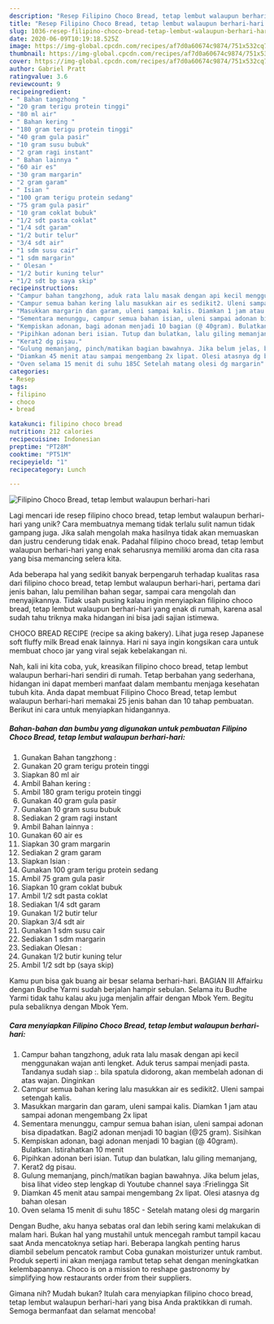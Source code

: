 ```yaml
---
description: "Resep Filipino Choco Bread, tetap lembut walaupun berhari-hari Anti Gagal"
title: "Resep Filipino Choco Bread, tetap lembut walaupun berhari-hari Anti Gagal"
slug: 1036-resep-filipino-choco-bread-tetap-lembut-walaupun-berhari-hari-anti-gagal
date: 2020-06-09T10:19:18.525Z
image: https://img-global.cpcdn.com/recipes/af7d0a60674c9874/751x532cq70/filipino-choco-bread-tetap-lembut-walaupun-berhari-hari-foto-resep-utama.jpg
thumbnail: https://img-global.cpcdn.com/recipes/af7d0a60674c9874/751x532cq70/filipino-choco-bread-tetap-lembut-walaupun-berhari-hari-foto-resep-utama.jpg
cover: https://img-global.cpcdn.com/recipes/af7d0a60674c9874/751x532cq70/filipino-choco-bread-tetap-lembut-walaupun-berhari-hari-foto-resep-utama.jpg
author: Gabriel Pratt
ratingvalue: 3.6
reviewcount: 9
recipeingredient:
- " Bahan tangzhong "
- "20 gram terigu protein tinggi"
- "80 ml air"
- " Bahan kering "
- "180 gram terigu protein tinggi"
- "40 gram gula pasir"
- "10 gram susu bubuk"
- "2 gram ragi instant"
- " Bahan lainnya "
- "60 air es"
- "30 gram margarin"
- "2 gram garam"
- " Isian "
- "100 gram terigu protein sedang"
- "75 gram gula pasir"
- "10 gram coklat bubuk"
- "1/2 sdt pasta coklat"
- "1/4 sdt garam"
- "1/2 butir telur"
- "3/4 sdt air"
- "1 sdm susu cair"
- "1 sdm margarin"
- " Olesan "
- "1/2 butir kuning telur"
- "1/2 sdt bp saya skip"
recipeinstructions:
- "Campur bahan tangzhong, aduk rata lalu masak dengan api kecil menggunakan wajan anti lengket. Aduk terus sampai menjadi pasta. Tandanya sudah siap :. bila spatula didorong, akan membelah adonan di atas wajan. Dinginkan"
- "Campur semua bahan kering lalu masukkan air es sedikit2. Uleni sampai setengah kalis."
- "Masukkan margarin dan garam, uleni sampai kalis. Diamkan 1 jam atau sampai adonan mengembang 2x lipat"
- "Sementara menunggu, campur semua bahan isian, uleni sampai adonan bisa dipadatkan. Bagi2 adonan menjadi 10 bagian (@25 gram). Sisihkan"
- "Kempiskan adonan, bagi adonan menjadi 10 bagian (@ 40gram). Bulatkan. Istirahatkan 10 menit"
- "Pipihkan adonan beri isian. Tutup dan bulatkan, lalu giling memanjang,"
- "Kerat2 dg pisau."
- "Gulung memanjang, pinch/matikan bagian bawahnya. Jika belum jelas, bisa lihat video step lengkap di Youtube channel saya :Frielingga Sit"
- "Diamkan 45 menit atau sampai mengembang 2x lipat. Olesi atasnya dg bahan olesan"
- "Oven selama 15 menit di suhu 185C Setelah matang olesi dg margarin"
categories:
- Resep
tags:
- filipino
- choco
- bread

katakunci: filipino choco bread 
nutrition: 212 calories
recipecuisine: Indonesian
preptime: "PT28M"
cooktime: "PT51M"
recipeyield: "1"
recipecategory: Lunch

---
```



![Filipino Choco Bread, tetap lembut walaupun berhari-hari](https://img-global.cpcdn.com/recipes/af7d0a60674c9874/751x532cq70/filipino-choco-bread-tetap-lembut-walaupun-berhari-hari-foto-resep-utama.jpg)

Lagi mencari ide resep filipino choco bread, tetap lembut walaupun berhari-hari yang unik? Cara membuatnya memang tidak terlalu sulit namun tidak gampang juga. Jika salah mengolah maka hasilnya tidak akan memuaskan dan justru cenderung tidak enak. Padahal filipino choco bread, tetap lembut walaupun berhari-hari yang enak seharusnya memiliki aroma dan cita rasa yang bisa memancing selera kita.

Ada beberapa hal yang sedikit banyak berpengaruh terhadap kualitas rasa dari filipino choco bread, tetap lembut walaupun berhari-hari, pertama dari jenis bahan, lalu pemilihan bahan segar, sampai cara mengolah dan menyajikannya. Tidak usah pusing kalau ingin menyiapkan filipino choco bread, tetap lembut walaupun berhari-hari yang enak di rumah, karena asal sudah tahu triknya maka hidangan ini bisa jadi sajian istimewa.

CHOCO BREAD RECIPE (recipe sa aking bakery). Lihat juga resep Japanese soft fluffy milk Bread enak lainnya. Hari ni saya ingin kongsikan cara untuk membuat choco jar yang viral sejak kebelakangan ni.


Nah, kali ini kita coba, yuk, kreasikan filipino choco bread, tetap lembut walaupun berhari-hari sendiri di rumah. Tetap berbahan yang sederhana, hidangan ini dapat memberi manfaat dalam membantu menjaga kesehatan tubuh kita. Anda dapat membuat Filipino Choco Bread, tetap lembut walaupun berhari-hari memakai 25 jenis bahan dan 10 tahap pembuatan. Berikut ini cara untuk menyiapkan hidangannya.

<!--inarticleads1-->

##### Bahan-bahan dan bumbu yang digunakan untuk pembuatan Filipino Choco Bread, tetap lembut walaupun berhari-hari:

1. Gunakan  Bahan tangzhong :
1. Gunakan 20 gram terigu protein tinggi
1. Siapkan 80 ml air
1. Ambil  Bahan kering :
1. Ambil 180 gram terigu protein tinggi
1. Gunakan 40 gram gula pasir
1. Gunakan 10 gram susu bubuk
1. Sediakan 2 gram ragi instant
1. Ambil  Bahan lainnya :
1. Gunakan 60 air es
1. Siapkan 30 gram margarin
1. Sediakan 2 gram garam
1. Siapkan  Isian :
1. Gunakan 100 gram terigu protein sedang
1. Ambil 75 gram gula pasir
1. Siapkan 10 gram coklat bubuk
1. Ambil 1/2 sdt pasta coklat
1. Sediakan 1/4 sdt garam
1. Gunakan 1/2 butir telur
1. Siapkan 3/4 sdt air
1. Gunakan 1 sdm susu cair
1. Sediakan 1 sdm margarin
1. Sediakan  Olesan :
1. Gunakan 1/2 butir kuning telur
1. Ambil 1/2 sdt bp (saya skip)


Kamu pun bisa gak buang air besar selama berhari-hari. BAGIAN III Affairku dengan Budhe Yarmi sudah berjalan hampir sebulan. Selama itu Budhe Yarmi tidak tahu kalau aku juga menjalin affair dengan Mbok Yem. Begitu pula sebaliknya dengan Mbok Yem. 

<!--inarticleads2-->

##### Cara menyiapkan Filipino Choco Bread, tetap lembut walaupun berhari-hari:

1. Campur bahan tangzhong, aduk rata lalu masak dengan api kecil menggunakan wajan anti lengket. Aduk terus sampai menjadi pasta. Tandanya sudah siap :. bila spatula didorong, akan membelah adonan di atas wajan. Dinginkan
1. Campur semua bahan kering lalu masukkan air es sedikit2. Uleni sampai setengah kalis.
1. Masukkan margarin dan garam, uleni sampai kalis. Diamkan 1 jam atau sampai adonan mengembang 2x lipat
1. Sementara menunggu, campur semua bahan isian, uleni sampai adonan bisa dipadatkan. Bagi2 adonan menjadi 10 bagian (@25 gram). Sisihkan
1. Kempiskan adonan, bagi adonan menjadi 10 bagian (@ 40gram). Bulatkan. Istirahatkan 10 menit
1. Pipihkan adonan beri isian. Tutup dan bulatkan, lalu giling memanjang,
1. Kerat2 dg pisau.
1. Gulung memanjang, pinch/matikan bagian bawahnya. Jika belum jelas, bisa lihat video step lengkap di Youtube channel saya :Frielingga Sit
1. Diamkan 45 menit atau sampai mengembang 2x lipat. Olesi atasnya dg bahan olesan
1. Oven selama 15 menit di suhu 185C - Setelah matang olesi dg margarin


Dengan Budhe, aku hanya sebatas oral dan lebih sering kami melakukan di malam hari. Bukan hal yang mustahil untuk mencegah rambut tampil kacau saat Anda mencatoknya setiap hari. Beberapa langkah penting harus diambil sebelum pencatok rambut Coba gunakan moisturizer untuk rambut. Produk seperti ini akan menjaga rambut tetap sehat dengan meningkatkan kelembapannya. Choco is on a mission to reshape gastronomy by simplifying how restaurants order from their suppliers. 

Gimana nih? Mudah bukan? Itulah cara menyiapkan filipino choco bread, tetap lembut walaupun berhari-hari yang bisa Anda praktikkan di rumah. Semoga bermanfaat dan selamat mencoba!
